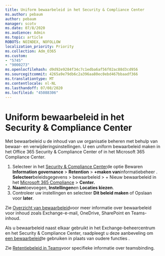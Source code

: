 ```yaml
---
title: Uniform bewaarbeleid in het Security & Compliance Center
ms.author: pebaum
author: pebaum
manager: scotv
ms.date: 07/8/2020
ms.audience: Admin
ms.topic: article
ROBOTS: NOINDEX, NOFOLLOW
localization_priority: Priority
ms.collection: Adm_O365
ms.custom:
- "5745"
- "9000273"
ms.openlocfilehash: d9d92e9284f34c7c1edba6af56f02ac88d3cd956
ms.sourcegitcommit: 4265a9e79db6c2a396aa80ec0ebd467bbaadf366
ms.translationtype: MT
ms.contentlocale: nl-NL
ms.lasthandoff: 07/08/2020
ms.locfileid: "45088306"
---
```

# <a name="unified-retention-policies-in-the-security--compliance-center"></a>Uniform bewaarbeleid in het Security & Compliance Center

Met bewaarbeleid u de inhoud van uw organisatie beheren met behulp van bewaar- en verwijderingsinstellingen. U een uniform bewaarbeleid maken in het Office 365 Security & Compliance Center of in het Microsoft 365 Compliance Center. 

1. Selecteer in het [Security & Compliance Center](https://go.microsoft.com/fwlink/p/?linkid=2077143)de optie Bewaren **Information governance**  >  **Retention**  >  **+maken van**informatiebeheer . <br/>
    **Selecteer**beleidsgegevens > bewaarbeleid > + Nieuw bewaarbeleid in het [Microsoft 365 Compliance](https://go.microsoft.com/fwlink/p/?linkid=2077149)  >  **Center.**
2. **Naam**toevoegen, **Instellingen**en **Locaties kiezen**.
3. Controleer uw instellingen en selecteer **Dit beleid maken** of Opslaan voor **later**.  
      
Zie [Overzicht van bewaarbeleid](https://go.microsoft.com/fwlink/?linkid=2127785)voor meer informatie over bewaarbeleid voor inhoud zoals Exchange-e-mail, OneDrive, SharePoint en Teams-inhoud.  
    
Als u bewaarbeleid naast elkaar gebruikt in het Exchange-beheercentrum en het Security & Compliance Center, raadpleegt u deze aanbeveling om [een bewaarbeleid](https://docs.microsoft.com/microsoft-365/compliance/retention-policies?view=o365-worldwide#use-a-retention-policy-instead-of-older-features)te gebruiken in plaats van oudere functies .  
    
Zie [Retentiebeleid in Teams](https://docs.microsoft.com/microsoftteams/retention-policies)voor specifieke informatie over teamsbinding.